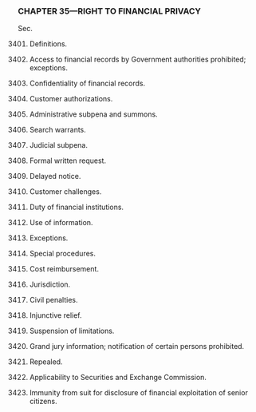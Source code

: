 ### **CHAPTER 35—RIGHT TO FINANCIAL PRIVACY** ###

Sec.

3401. Definitions.

3402. Access to financial records by Government authorities prohibited; exceptions.

3403. Confidentiality of financial records.

3404. Customer authorizations.

3405. Administrative subpena and summons.

3406. Search warrants.

3407. Judicial subpena.

3408. Formal written request.

3409. Delayed notice.

3410. Customer challenges.

3411. Duty of financial institutions.

3412. Use of information.

3413. Exceptions.

3414. Special procedures.

3415. Cost reimbursement.

3416. Jurisdiction.

3417. Civil penalties.

3418. Injunctive relief.

3419. Suspension of limitations.

3420. Grand jury information; notification of certain persons prohibited.

3421. Repealed.

3422. Applicability to Securities and Exchange Commission.

3423. Immunity from suit for disclosure of financial exploitation of senior citizens.